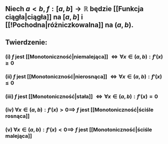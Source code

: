 ## Niech $a<b$, $f:[a,b]\to\mathbb{R}$ będzie [[Funkcja ciągła|ciągła]] na $[a,b]$ i [[!Pochodna|różniczkowalna]] na $(a,b)$.
## **Twierdzenie**:
### (i) $f$ jest [[Monotoniczność|niemalejąca]] $\iff\forall{x\in(a,b)}:{f'(x)\geq0}$
### (ii) $f$ jest [[Monotoniczność|nierosnąca]] $\iff\forall{x\in(a,b)}:{f'(x)\leq0}$
### (iii) $f$ jest [[Monotoniczność|stała]] $\iff\forall{x\in(a,b)}:{f'(x)=0}$
### (iv)  $\forall{x\in(a,b)}:{f'(x)>0} \implies$ $f$ jest [[Monotoniczność|ściśle rosnąca]]
### (v)  $\forall{x\in(a,b)}:{f'(x)<0} \implies$ $f$ jest [[Monotoniczność|ściśle malejąca]]

